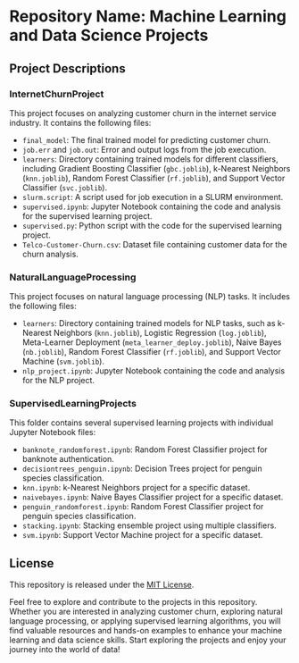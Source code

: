 # Repository Name: Machine Learning and Data Science Projects



## Project Descriptions

### InternetChurnProject

This project focuses on analyzing customer churn in the internet service industry. It contains the following files:

- `final_model`: The final trained model for predicting customer churn.
- `job.err` and `job.out`: Error and output logs from the job execution.
- `learners`: Directory containing trained models for different classifiers, including Gradient Boosting Classifier (`gbc.joblib`), k-Nearest Neighbors (`knn.joblib`), Random Forest Classifier (`rf.joblib`), and Support Vector Classifier (`svc.joblib`).
- `slurm.script`: A script used for job execution in a SLURM environment.
- `supervised.ipynb`: Jupyter Notebook containing the code and analysis for the supervised learning project.
- `supervised.py`: Python script with the code for the supervised learning project.
- `Telco-Customer-Churn.csv`: Dataset file containing customer data for the churn analysis.

### NaturalLanguageProcessing

This project focuses on natural language processing (NLP) tasks. It includes the following files:

- `learners`: Directory containing trained models for NLP tasks, such as k-Nearest Neighbors (`knn.joblib`), Logistic Regression (`log.joblib`), Meta-Learner Deployment (`meta_learner_deploy.joblib`), Naive Bayes (`nb.joblib`), Random Forest Classifier (`rf.joblib`), and Support Vector Machine (`svm.joblib`).
- `nlp_project.ipynb`: Jupyter Notebook containing the code and analysis for the NLP project.

### SupervisedLearningProjects

This folder contains several supervised learning projects with individual Jupyter Notebook files:

- `banknote_randomforest.ipynb`: Random Forest Classifier project for banknote authentication.
- `decisiontrees_penguin.ipynb`: Decision Trees project for penguin species classification.
- `knn.ipynb`: k-Nearest Neighbors project for a specific dataset.
- `naivebayes.ipynb`: Naive Bayes Classifier project for a specific dataset.
- `penguin_randomforest.ipynb`: Random Forest Classifier project for penguin species classification.
- `stacking.ipynb`: Stacking ensemble project using multiple classifiers.
- `svm.ipynb`: Support Vector Machine project for a specific dataset.

## License

This repository is released under the [MIT License](LICENSE).

Feel free to explore and contribute to the projects in this repository. Whether you are interested in analyzing customer churn, exploring natural language processing, or applying supervised learning algorithms, you will find valuable resources and hands-on examples to enhance your machine learning and data science skills. Start exploring the projects and enjoy your journey into the world of data!
